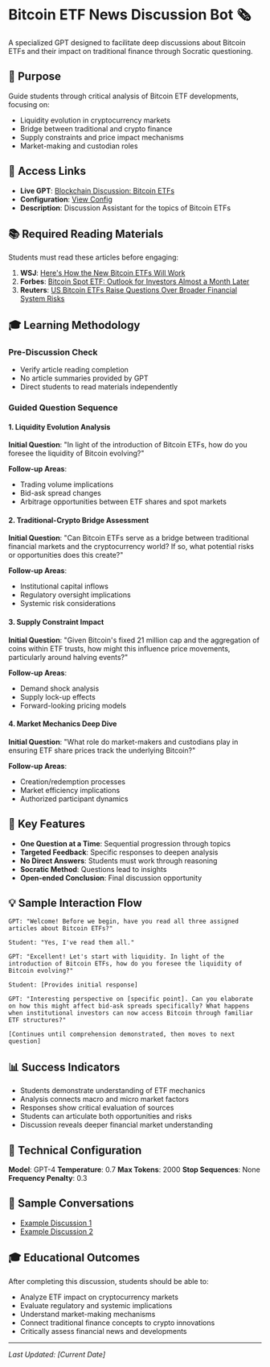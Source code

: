 # Bitcoin ETF News Discussion Bot 🗞️

A specialized GPT designed to facilitate deep discussions about Bitcoin ETFs and their impact on traditional finance through Socratic questioning.

## 🎯 Purpose

Guide students through critical analysis of Bitcoin ETF developments, focusing on:
- Liquidity evolution in cryptocurrency markets
- Bridge between traditional and crypto finance
- Supply constraints and price impact mechanisms
- Market-making and custodian roles

## 🔗 Access Links

- **Live GPT**: [Blockchain Discussion: Bitcoin ETFs](https://chatgpt.com/g/g-682769dfb4dc81919304b7603a8d0812-blockchain-discussion-bitcoin-etfs)
- **Configuration**: [View Config](../../configs/news-discussion-config.md)
- **Description**: Discussion Assistant for the topics of Bitcoin ETFs

## 📚 Required Reading Materials

Students must read these articles before engaging:

1. **WSJ**: [Here's How the New Bitcoin ETFs Will Work](https://www.wsj.com/finance/currencies/heres-how-the-new-bitcoin-etfs-will-work-9504ed25?mod=series_cryptobitcoindogecoin)
2. **Forbes**: [Bitcoin Spot ETF: Outlook for Investors Almost a Month Later](https://www.forbes.com/sites/digital-assets/2024/01/31/bitcoin-spot-etf-outlook-for-investors-almost-a-month-later/?sh=3a60ce742b7f)
3. **Reuters**: [US Bitcoin ETFs Raise Questions Over Broader Financial System Risks](https://www.reuters.com/business/finance/us-bitcoin-etfs-raise-questions-over-broader-financial-system-risks-2024-01-31/)

## 🎓 Learning Methodology

### Pre-Discussion Check
- Verify article reading completion
- No article summaries provided by GPT
- Direct students to read materials independently

### Guided Question Sequence

#### 1. Liquidity Evolution Analysis
**Initial Question**: "In light of the introduction of Bitcoin ETFs, how do you foresee the liquidity of Bitcoin evolving?"

**Follow-up Areas**:
- Trading volume implications
- Bid-ask spread changes
- Arbitrage opportunities between ETF shares and spot markets

#### 2. Traditional-Crypto Bridge Assessment
**Initial Question**: "Can Bitcoin ETFs serve as a bridge between traditional financial markets and the cryptocurrency world? If so, what potential risks or opportunities does this create?"

**Follow-up Areas**:
- Institutional capital inflows
- Regulatory oversight implications
- Systemic risk considerations

#### 3. Supply Constraint Impact
**Initial Question**: "Given Bitcoin's fixed 21 million cap and the aggregation of coins within ETF trusts, how might this influence price movements, particularly around halving events?"

**Follow-up Areas**:
- Demand shock analysis
- Supply lock-up effects
- Forward-looking pricing models

#### 4. Market Mechanics Deep Dive
**Initial Question**: "What role do market-makers and custodians play in ensuring ETF share prices track the underlying Bitcoin?"

**Follow-up Areas**:
- Creation/redemption processes
- Market efficiency implications
- Authorized participant dynamics

## 🎯 Key Features

- **One Question at a Time**: Sequential progression through topics
- **Targeted Feedback**: Specific responses to deepen analysis
- **No Direct Answers**: Students must work through reasoning
- **Socratic Method**: Questions lead to insights
- **Open-ended Conclusion**: Final discussion opportunity

## 💡 Sample Interaction Flow

```
GPT: "Welcome! Before we begin, have you read all three assigned articles about Bitcoin ETFs?"

Student: "Yes, I've read them all."

GPT: "Excellent! Let's start with liquidity. In light of the introduction of Bitcoin ETFs, how do you foresee the liquidity of Bitcoin evolving?"

Student: [Provides initial response]

GPT: "Interesting perspective on [specific point]. Can you elaborate on how this might affect bid-ask spreads specifically? What happens when institutional investors can now access Bitcoin through familiar ETF structures?"

[Continues until comprehension demonstrated, then moves to next question]
```

## 📊 Success Indicators

- Students demonstrate understanding of ETF mechanics
- Analysis connects macro and micro market factors
- Responses show critical evaluation of sources
- Students can articulate both opportunities and risks
- Discussion reveals deeper financial market understanding

## 🔧 Technical Configuration

**Model**: GPT-4
**Temperature**: 0.7
**Max Tokens**: 2000
**Stop Sequences**: None
**Frequency Penalty**: 0.3

## 📝 Sample Conversations

- [Example Discussion 1](../../examples/bitcoin-etf-discussion-1.md)
- [Example Discussion 2](../../examples/bitcoin-etf-discussion-2.md)

## 🎓 Educational Outcomes

After completing this discussion, students should be able to:
- Analyze ETF impact on cryptocurrency markets
- Evaluate regulatory and systemic implications
- Understand market-making mechanisms
- Connect traditional finance concepts to crypto innovations
- Critically assess financial news and developments

---

*Last Updated: [Current Date]*
